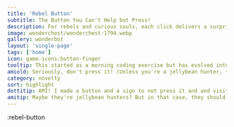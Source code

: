 ```yaml
---
title: 'Rebel Button'
subtitle: The Button You Can't Help but Press!
description: For rebels and curious souls, each click delivers a surprise!
image: wonderchest/wonderchest-1794.webp
gallery: wonderbot
layout: 'single-page'
tags: ['home']
icon: game-icons:button-finger
tooltip: This started as a morning coding exercise but has evolved into an leadboard race.
amiold: Seriously, don't press it! (Unless you're a jellybean hunter, then *maaybeee* hit it about 100 times or so...) 🦋🍫🌈
category: novelty
sort: highlight
dottitip: AMI! I made a button and a sign to not press it and and visitors started pressing it. Why are people like this?
amitip: Maybe they're jellybean hunters? But in that case, they should definitely stop around 100 times or so.
---
```


:rebel-button
